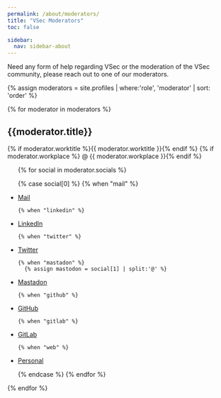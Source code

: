 ```yaml
---
permalink: /about/moderators/
title: "VSec Moderators"
toc: false

sidebar:
  nav: sidebar-about
---
```


Need any form of help regarding VSec or the moderation of the VSec community, please reach out to one of our moderators.

{% assign moderators = site.profiles | where:'role', 'moderator' | sort: 'order'  %}

{% for moderator in moderators %}
## {{moderator.title}}

 {% if moderator.worktitle %}{{ moderator.worktitle }}{% endif %} {% if moderator.workplace %} @ {{ moderator.workplace }}{% endif %}
<ul class="author__urls social-icons member__socials">
  {% for social in moderator.socials %}
  
  {% case social[0] %}
    {% when "mail" %}
<li><a href="mailto:{{ social[1] }}"><i class="fas fa-fw fa-envelope-square"></i><span class="label">Mail</span></a></li>

    {% when "linkedin" %}
<li><a href="https://www.linkedin.com/in/{{ social[1] }}/"><i class="fab fa-fw fa-linkedin"></i><span class="label">LinkedIn</span></a></li>

    {% when "twitter" %}
<li><a href="https://twitter.com/{{ social[1] }}"><i class="fab fa-fw fa-twitter-square"></i><span class="label">Twitter</span></a></li>

    {% when "mastadon" %}
      {% assign mastodon = social[1] | split:'@' %}
<li><a href="https://{{ mastodon[1] }}/@{{ mastodon[0] }}"><i class="fab fa-fw fa-mastodon"></i><span class="label">Mastadon</span></a></li>

    {% when "github" %}
<li><a href="https://github.com/{{ social[1] }}"><i class="fab fa-fw fa-github"></i><span class="label">GitHub</span></a></li>

    {% when "gitlab" %}
<li><a href="https://gitlab.com/{{ social[1] }}"><i class="fab fa-fw fa-gitlab"></i><span class="label">GitLab</span></a></li>

    {% when "web" %}
<li><a href="{{ social[1] }}"><i class="fas fa-fw fa-link"></i><span class="label">Personal</span></a></li>

  {% endcase %}
  {% endfor %}
</ul>
{% endfor %}